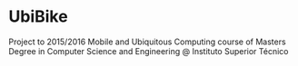 # UbiBike
Project to 2015/2016 Mobile and Ubiquitous Computing course of Masters Degree in Computer Science and Engineering @ Instituto Superior Técnico
